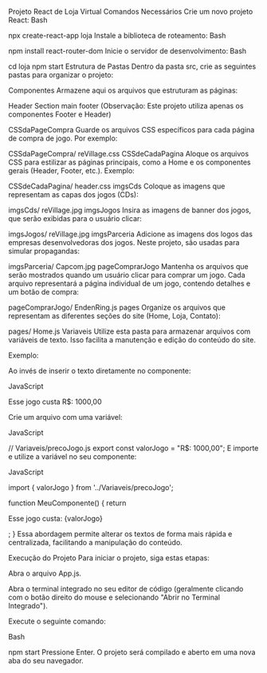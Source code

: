 Projeto React de Loja Virtual
Comandos Necessários
Crie um novo projeto React:
Bash

npx create-react-app loja
Instale a biblioteca de roteamento:
Bash

npm install react-router-dom
Inicie o servidor de desenvolvimento:
Bash

cd loja
npm start
Estrutura de Pastas
Dentro da pasta src, crie as seguintes pastas para organizar o projeto:

Componentes
Armazene aqui os arquivos que estruturam as páginas:

Header
Section
main
footer
(Observação: Este projeto utiliza apenas os componentes Footer e Header)

CSSdaPageCompra
Guarde os arquivos CSS específicos para cada página de compra de jogo. Por exemplo:

CSSdaPageCompra/
  reVillage.css
CSSdeCadaPagina
Aloque os arquivos CSS para estilizar as páginas principais, como a Home e os componentes gerais (Header, Footer, etc.). Exemplo:

CSSdeCadaPagina/
  header.css
imgsCds
Coloque as imagens que representam as capas dos jogos (CDs):

imgsCds/
  reVillage.jpg
imgsJogos
Insira as imagens de banner dos jogos, que serão exibidas para o usuário clicar:

imgsJogos/
  reVillage.jpg
imgsParceria
Adicione as imagens dos logos das empresas desenvolvedoras dos jogos. Neste projeto, são usadas para simular propagandas:

imgsParceria/
  Capcom.jpg
pageComprarJogo
Mantenha os arquivos que serão mostrados quando um usuário clicar para comprar um jogo. Cada arquivo representará a página individual de um jogo, contendo detalhes e um botão de compra:

pageComprarJogo/
  EndenRing.js
pages
Organize os arquivos que representam as diferentes seções do site (Home, Loja, Contato):

pages/
  Home.js
Variaveis
Utilize esta pasta para armazenar arquivos com variáveis de texto. Isso facilita a manutenção e edição do conteúdo do site.

Exemplo:

Ao invés de inserir o texto diretamente no componente:

JavaScript

<p>Esse jogo custa R$: 1000,00</p>
Crie um arquivo com uma variável:

JavaScript

// Variaveis/precoJogo.js
export const valorJogo = "R$: 1000,00";
E importe e utilize a variável no seu componente:

JavaScript

import { valorJogo } from '../Variaveis/precoJogo';

function MeuComponente() {
  return <p>Esse jogo custa: {valorJogo}</p>;
}
Essa abordagem permite alterar os textos de forma mais rápida e centralizada, facilitando a manipulação do conteúdo.

Execução do Projeto
Para iniciar o projeto, siga estas etapas:

Abra o arquivo App.js.

Abra o terminal integrado no seu editor de código (geralmente clicando com o botão direito do mouse e selecionando "Abrir no Terminal Integrado").

Execute o seguinte comando:

Bash

npm start
Pressione Enter. O projeto será compilado e aberto em uma nova aba do seu navegador.
